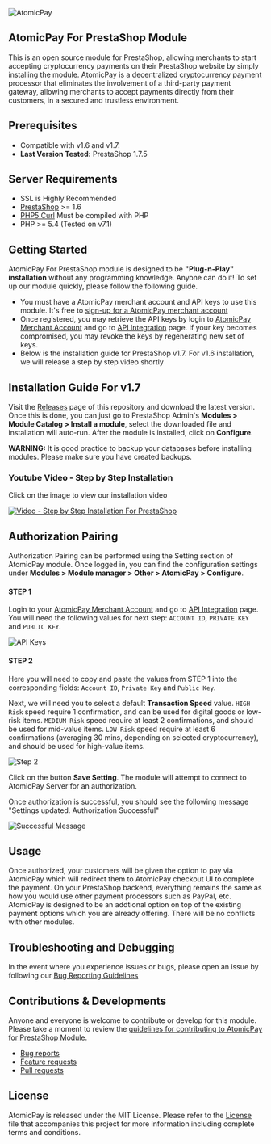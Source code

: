 ![AtomicPay](https://github.com/atomicpay/prestashop-plugin/blob/master/assets/atomicpay-plugin-header.png)
## AtomicPay For PrestaShop Module
This is an open source module for PrestaShop, allowing merchants to start accepting cryptocurrency payments on their PrestaShop website by simply installing the module. AtomicPay is a decentralized cryptocurrency payment processor that eliminates the involvement of a third-party payment gateway, allowing merchants to accept payments directly from their customers, in a secured and trustless environment.

## Prerequisites
* Compatible with v1.6 and v1.7.
* **Last Version Tested:** PrestaShop 1.7.5

## Server Requirements

* SSL is Highly Recommended
* [PrestaShop](https://www.prestashop.com/en/system-requirements) >= 1.6
* [PHP5 Curl](http://php.net/manual/en/curl.installation.php) Must be compiled with PHP
* PHP >= 5.4 (Tested on v7.1)

## Getting Started
AtomicPay For PrestaShop module is designed to be **"Plug-n-Play" installation** without any programming knowledge. Anyone can do it! To set up our module quickly, please follow the following guide.

- You must have a AtomicPay merchant account and API keys to use this module. It's free to [sign-up for a AtomicPay merchant account](https://merchant.atomicpay.io/beta-registration)
- Once registered, you may retrieve the API keys by login to [AtomicPay Merchant Account](https://merchant.atomicpay.io/login) and go to [API Integration](https://merchant.atomicpay.io/apiIntegration) page. If your key becomes compromised, you may revoke the keys by regenerating new set of keys.
- Below is the installation guide for PrestaShop v1.7. For v1.6 installation, we will release a step by step video shortly

## Installation Guide For v1.7
Visit the [Releases](https://github.com/atomicpay/prestashop-plugin/releases) page of this repository and download the latest version. Once this is done, you can just go to PrestaShop Admin's **Modules > Module Catalog > Install a module**, select the downloaded file and installation will auto-run. After the module is installed, click on **Configure**.

**WARNING:** It is good practice to backup your databases before installing modules. Please make sure you have created backups.

### Youtube Video - Step by Step Installation
Click on the image to view our installation video

[![Video - Step by Step Installation For PrestaShop](https://github.com/atomicpay/prestashop-plugin/blob/master/assets/video.png)](https://youtu.be/4yJbK6K9kO4)

## Authorization Pairing
Authorization Pairing can be performed using the Setting section of AtomicPay module.
Once logged in, you can find the configuration settings under **Modules > Module manager > Other > AtomicPay > Configure**.

#### STEP 1
Login to your [AtomicPay Merchant Account](https://merchant.atomicpay.io/login) and go to [API Integration](https://merchant.atomicpay.io/apiIntegration) page. You will need the following values for next step: `ACCOUNT ID`, `PRIVATE KEY` and `PUBLIC KEY`.

![API Keys](https://github.com/atomicpay/prestashop-plugin/blob/master/assets/getting-keys.png)

#### STEP 2
Here you will need to copy and paste the values from STEP 1 into the corresponding fields: `Account ID`, `Private Key` and `Public Key`.

Next, we will need you to select a default **Transaction Speed** value. `HIGH Risk` speed require 1 confirmation, and can be used for digital goods or low-risk items. `MEDIUM Risk` speed require at least 2 confirmations, and should be used for mid-value items. `LOW Risk` speed require at least 6 confirmations (averaging 30 mins, depending on selected cryptocurrency), and should be used for high-value items.

![Step 2](https://github.com/atomicpay/prestashop-plugin/blob/master/assets/authorization.png)

Click on the button **Save Setting**. The module will attempt to connect to AtomicPay Server for an authorization.

Once authorization is successful, you should see the following message "Settings updated. Authorization Successful"

![Successful Message](https://github.com/atomicpay/prestashop-plugin/blob/master/assets/success.png)

## Usage
Once authorized, your customers will be given the option to pay via AtomicPay which will redirect them to AtomicPay checkout UI to complete the payment. On your PrestaShop backend, everything remains the same as how you would use other payment processors such as PayPal, etc. AtomicPay is designed to be an addtional option on top of the existing payment options which you are already offering. There will be no conflicts with other modules.

## Troubleshooting and Debugging
In the event where you experience issues or bugs, please open an issue by following our [Bug Reporting Guidelines](CONTRIBUTING.md#bugs)

## Contributions & Developments
Anyone and everyone is welcome to contribute or develop for this module. Please take a moment to review the [guidelines for contributing to AtomicPay for PrestaShop Module](https://github.com/atomicpay/prestashop-plugin/blob/master/CONTRIBUTING.md).

- [Bug reports](CONTRIBUTING.md#bugs)
- [Feature requests](CONTRIBUTING.md#features)
- [Pull requests](CONTRIBUTING.md#pull-requests)

## License
AtomicPay is released under the MIT License. Please refer to the [License](https://github.com/atomicpay/prestashop-plugin/blob/master/LICENSE) file that accompanies this project for more information including complete terms and conditions.
